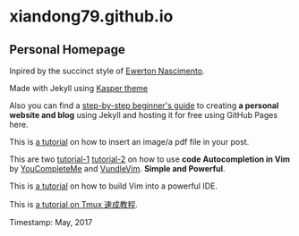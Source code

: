# xiandong79.github.io

## Personal Homepage


Inpired by the succinct style of [Ewerton Nascimento](https://ewertonorg.github.io/).

Made with Jekyll using [Kasper theme](https://github.com/rosario/kasper)

Also you can find a [step-by-step beginner's guide](http://jmcglone.com/guides/github-pages/) to creating **a personal website and blog** using Jekyll and hosting it for free using GitHub Pages here.

This is [a tutorial](https://jekyllrb.com/docs/posts/) on how to insert an image/a pdf file in your post.

This are two [tutorial-1](https://segmentfault.com/a/1190000002793897) [tutorial-2](http://blog.jobbole.com/58978/) on how to use **code Autocompletion in Vim** by [YouCompleteMe](http://valloric.github.io/YouCompleteMe/) and [VundleVim](https://github.com/VundleVim/Vundle.vim). **Simple and Powerful**.

This is [a tutorial](https://segmentfault.com/a/1190000003962806) on how to build Vim into a powerful IDE.

This is [a tutorial on Tmux 速成教程](http://blog.jobbole.com/87584/).


Timestamp: May, 2017
